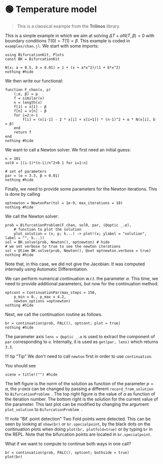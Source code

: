 # 🟢 Temperature model

> This is a classical example from the **Trilinos** library.

This is a simple example in which we aim at solving $\Delta T+\alpha N(T,\beta)=0$ with boundary conditions $T(0) = T(1)=\beta$. This example is coded in `examples/chan.jl`. We start with some imports:

```@example TUT1ODE
using BifurcationKit, Plots
const BK = BifurcationKit

N(x; a = 0.5, b = 0.01) = 1 + (x + a*x^2)/(1 + b*x^2)
nothing #hide
```

We then write our functional:

```@example TUT1ODE
function F_chan(x, p)
	(;α, β) = p
	f = similar(x)
	n = length(x)
	f[1] = x[1] - β
	f[n] = x[n] - β
	for i=2:n-1
		f[i] = (x[i-1] - 2 * x[i] + x[i+1]) * (n-1)^2 + α * N(x[i], b = β)
	end
	return f
end
nothing #hide
```
We want to call a Newton solver. We first need an initial guess:

```@example TUT1ODE
n = 101
sol0 = [(i-1)*(n-i)/n^2+0.1 for i=1:n]

# set of parameters
par = (α = 3.3, β = 0.01)
nothing #hide
```

Finally, we need to provide some parameters for the Newton iterations. This is done by calling

```@example TUT1ODE
optnewton = NewtonPar(tol = 1e-9, max_iterations = 10)
nothing #hide
```

We call the Newton solver:

```@example TUT1ODE
prob = BifurcationProblem(F_chan, sol0, par, (@optic _.α),
	# function to plot the solution
	plot_solution = (x, p; k...) -> plot!(x; ylabel = "solution", label = "", k...))
sol = BK.solve(prob, Newton(), optnewton) # hide
# we set verbose to true to see the newton iterations
sol = @time BK.solve(prob, Newton(), @set optnewton.verbose = true)
nothing #hide
```

Note that, in this case, we did not give the Jacobian. It was computed internally using Automatic Differentiation.

We can perform numerical continuation w.r.t. the parameter $\alpha$. This time, we need to provide additional parameters, but now for the continuation method:

```@example TUT1ODE
optcont = ContinuationPar(max_steps = 150,
	p_min = 0., p_max = 4.2,
	newton_options =optnewton)
nothing #hide
```

Next, we call the continuation routine as follows.

```@example TUT1ODE
br = continuation(prob, PALC(), optcont; plot = true)
nothing #hide		
```

The parameter axis `lens = @optic _.α` is used to extract the component of `par` corresponding to `α`. Internally, it is used as `get(par, lens)` which returns `3.3`.

!!! tip "Tip"
    We don't need to call `newton` first in order to use `continuation`.

You should see

```@example TUT1ODE
scene = title!("") #hide		
```

The left figure is the norm of the solution as function of the parameter $p=\alpha$, the *y-axis* can be changed by passing a different `record_from_solution` to `BifurcationProblem `. The top right figure is the value of $\alpha$ as function of the iteration number. The bottom right is the solution for the current value of the parameter. This last plot can be modified by changing the argument `plot_solution` to `BifurcationProblem `.

!!! note "Bif. point detection"
    Two Fold points were detected. This can be seen by looking at `show(br)` or `br.specialpoint`, by the black	dots on the continuation plots when doing `plot(br, plotfold=true)` or by typing `br` in the REPL. Note that the bifurcation points are located in `br.specialpoint`.

What if we want to compute to continue both ways in one call?

```@example TUT1ODE
br = continuation(prob, PALC(), optcont; bothside = true)
plot(br)
```